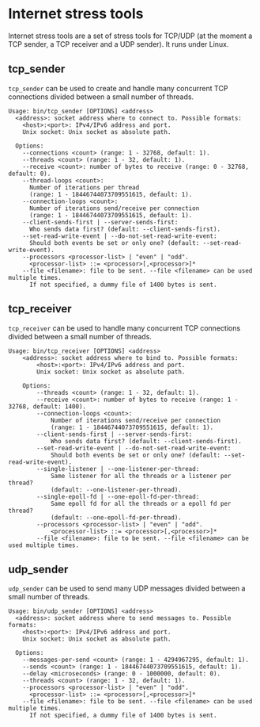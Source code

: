Internet stress tools
=====================

Internet stress tools are a set of stress tools for TCP/UDP (at the moment a TCP sender, a TCP receiver and a UDP sender). It runs under Linux.

## tcp\_sender
`tcp_sender` can be used to create and handle many concurrent TCP connections divided between a small number of threads.

```
Usage: bin/tcp_sender [OPTIONS] <address>
  <address>: socket address where to connect to. Possible formats:
    <host>:<port>: IPv4/IPv6 address and port.
    Unix socket: Unix socket as absolute path.

  Options:
    --connections <count> (range: 1 - 32768, default: 1).
    --threads <count> (range: 1 - 32, default: 1).
    --receive <count>: number of bytes to receive (range: 0 - 32768, default: 0).
    --thread-loops <count>:
      Number of iterations per thread
      (range: 1 - 18446744073709551615, default: 1).
    --connection-loops <count>:
      Number of iterations send/receive per connection
      (range: 1 - 18446744073709551615, default: 1).
    --client-sends-first | --server-sends-first:
      Who sends data first? (default: --client-sends-first).
    --set-read-write-event | --do-not-set-read-write-event:
      Should both events be set or only one? (default: --set-read-write-event).
    --processors <processor-list> | "even" | "odd".
      <processor-list> ::= <processor>[,<processor>]*
    --file <filename>: file to be sent. --file <filename> can be used multiple times.
      If not specified, a dummy file of 1400 bytes is sent.
```


## tcp\_receiver
`tcp_receiver` can be used to handle many concurrent TCP connections divided between a small number of threads.

```
Usage: bin/tcp_receiver [OPTIONS] <address>
	<address>: socket address where to bind to. Possible formats:
		<host>:<port>: IPv4/IPv6 address and port.
		Unix socket: Unix socket as absolute path.

	Options:
		--threads <count> (range: 1 - 32, default: 1).
		--receive <count>: number of bytes to receive (range: 1 - 32768, default: 1400).
		--connection-loops <count>:
			Number of iterations send/receive per connection
			(range: 1 - 18446744073709551615, default: 1).
		--client-sends-first | --server-sends-first:
			Who sends data first? (default: --client-sends-first).
		--set-read-write-event | --do-not-set-read-write-event:
			Should both events be set or only one? (default: --set-read-write-event).
		--single-listener | --one-listener-per-thread:
			Same listener for all the threads or a listener per thread?
			(default: --one-listener-per-thread).
		--single-epoll-fd | --one-epoll-fd-per-thread:
			Same epoll fd for all the threads or a epoll fd per thread?
			(default: --one-epoll-fd-per-thread).
		--processors <processor-list> | "even" | "odd".
			<processor-list> ::= <processor>[,<processor>]*
		--file <filename>: file to be sent. --file <filename> can be used multiple times.
```

## udp\_sender
`udp_sender` can be used to send many UDP messages divided between a small number of threads.

```
Usage: bin/udp_sender [OPTIONS] <address>
  <address>: socket address where to send messages to. Possible formats:
    <host>:<port>: IPv4/IPv6 address and port.
    Unix socket: Unix socket as absolute path.

  Options:
    --messages-per-send <count> (range: 1 - 4294967295, default: 1).
    --sends <count> (range: 1 - 18446744073709551615, default: 1).
    --delay <microseconds> (range: 0 - 1000000, default: 0).
    --threads <count> (range: 1 - 32, default: 1).
    --processors <processor-list> | "even" | "odd".
      <processor-list> ::= <processor>[,<processor>]*
    --file <filename>: file to be sent. --file <filename> can be used multiple times.
      If not specified, a dummy file of 1400 bytes is sent.
```
